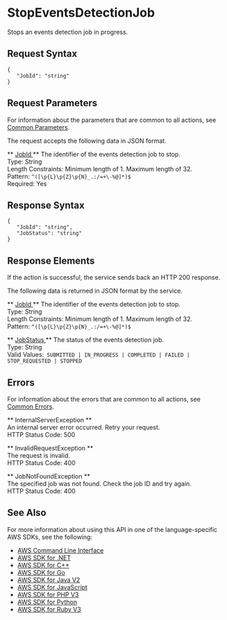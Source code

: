 # StopEventsDetectionJob<a name="API_StopEventsDetectionJob"></a>

Stops an events detection job in progress\.

## Request Syntax<a name="API_StopEventsDetectionJob_RequestSyntax"></a>

```
{
   "JobId": "string"
}
```

## Request Parameters<a name="API_StopEventsDetectionJob_RequestParameters"></a>

For information about the parameters that are common to all actions, see [Common Parameters](CommonParameters.md)\.

The request accepts the following data in JSON format\.

 ** [ JobId ](#API_StopEventsDetectionJob_RequestSyntax) **   <a name="comprehend-StopEventsDetectionJob-request-JobId"></a>
The identifier of the events detection job to stop\.  
Type: String  
Length Constraints: Minimum length of 1\. Maximum length of 32\.  
Pattern: `^([\p{L}\p{Z}\p{N}_.:/=+\-%@]*)$`   
Required: Yes

## Response Syntax<a name="API_StopEventsDetectionJob_ResponseSyntax"></a>

```
{
   "JobId": "string",
   "JobStatus": "string"
}
```

## Response Elements<a name="API_StopEventsDetectionJob_ResponseElements"></a>

If the action is successful, the service sends back an HTTP 200 response\.

The following data is returned in JSON format by the service\.

 ** [ JobId ](#API_StopEventsDetectionJob_ResponseSyntax) **   <a name="comprehend-StopEventsDetectionJob-response-JobId"></a>
The identifier of the events detection job to stop\.  
Type: String  
Length Constraints: Minimum length of 1\. Maximum length of 32\.  
Pattern: `^([\p{L}\p{Z}\p{N}_.:/=+\-%@]*)$` 

 ** [ JobStatus ](#API_StopEventsDetectionJob_ResponseSyntax) **   <a name="comprehend-StopEventsDetectionJob-response-JobStatus"></a>
The status of the events detection job\.  
Type: String  
Valid Values:` SUBMITTED | IN_PROGRESS | COMPLETED | FAILED | STOP_REQUESTED | STOPPED` 

## Errors<a name="API_StopEventsDetectionJob_Errors"></a>

For information about the errors that are common to all actions, see [Common Errors](CommonErrors.md)\.

 ** InternalServerException **   
An internal server error occurred\. Retry your request\.  
HTTP Status Code: 500

 ** InvalidRequestException **   
The request is invalid\.  
HTTP Status Code: 400

 ** JobNotFoundException **   
The specified job was not found\. Check the job ID and try again\.  
HTTP Status Code: 400

## See Also<a name="API_StopEventsDetectionJob_SeeAlso"></a>

For more information about using this API in one of the language\-specific AWS SDKs, see the following:
+  [ AWS Command Line Interface](https://docs.aws.amazon.com/goto/aws-cli/comprehend-2017-11-27/StopEventsDetectionJob) 
+  [ AWS SDK for \.NET](https://docs.aws.amazon.com/goto/DotNetSDKV3/comprehend-2017-11-27/StopEventsDetectionJob) 
+  [ AWS SDK for C\+\+](https://docs.aws.amazon.com/goto/SdkForCpp/comprehend-2017-11-27/StopEventsDetectionJob) 
+  [ AWS SDK for Go](https://docs.aws.amazon.com/goto/SdkForGoV1/comprehend-2017-11-27/StopEventsDetectionJob) 
+  [ AWS SDK for Java V2](https://docs.aws.amazon.com/goto/SdkForJavaV2/comprehend-2017-11-27/StopEventsDetectionJob) 
+  [ AWS SDK for JavaScript](https://docs.aws.amazon.com/goto/AWSJavaScriptSDK/comprehend-2017-11-27/StopEventsDetectionJob) 
+  [ AWS SDK for PHP V3](https://docs.aws.amazon.com/goto/SdkForPHPV3/comprehend-2017-11-27/StopEventsDetectionJob) 
+  [ AWS SDK for Python](https://docs.aws.amazon.com/goto/boto3/comprehend-2017-11-27/StopEventsDetectionJob) 
+  [ AWS SDK for Ruby V3](https://docs.aws.amazon.com/goto/SdkForRubyV3/comprehend-2017-11-27/StopEventsDetectionJob) 